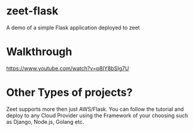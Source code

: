 # zeet-flask
A demo of a simple Flask application deployed to zeet

# Walkthrough
https://www.youtube.com/watch?v=p8IY8bSIg7U

# Other Types of projects?
Zeet supports more then just AWS/Flask.  You can follow the tutorial and deploy to any Cloud Provider using the Framework of your choosing such as Django, Node.js, Golang etc.

